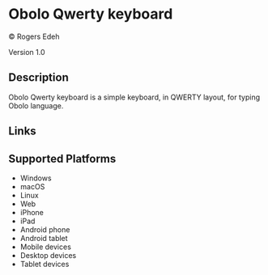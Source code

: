 Obolo Qwerty keyboard
==============

© Rogers Edeh

Version 1.0

Description
-----------

Obolo Qwerty keyboard is a simple keyboard, in QWERTY layout, for typing Obolo language.

Links
-----

Supported Platforms
-------------------
 * Windows
 * macOS
 * Linux
 * Web
 * iPhone
 * iPad
 * Android phone
 * Android tablet
 * Mobile devices
 * Desktop devices
 * Tablet devices

